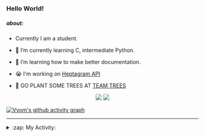 ### Hello World!

##### about:
- Currently I am a student.
- 🌱 I’m currently learning C, intermediate Python.
- 🌱 I’m learning how to make better documentation.
- 😭 I'm working on [Heptagram API](https://github.com/Heptagram-Bot/api)

- 🌱 GO PLANT SOME TREES AT [TEAM TREES](https://teamtrees.org/)

<p align="center">
  <a href="https://twitter.com/Vyvy_viM"><img target="_blank" src="https://img.shields.io/badge/twitter%20@Vyvy_viM-0D95E8?style=for-the-badge&logo=twitter&logoColor=white"/></a> 
  <a href="https://vyvy-vi.github.io/portfolio"><img target="_blank" src="https://img.shields.io/badge/-I%27m_craving_for_open_source-green?style=for-the-badge&logo=github&logoColor=black"/></a> 
</p>

[![Vyom's github activity graph](https://activity-graph.herokuapp.com/graph?username=Vyvy-vi)](https://github.com/ashutosh00710/github-readme-activity-graph)

---
<details>
  <summary>:zap: My Activity:</summary>
  
<!--START_SECTION:waka-->
**I'm a Night 🦉** 

```text
🌞 Morning    38 commits     █░░░░░░░░░░░░░░░░░░░░░░░░   6.2% 
🌆 Daytime    134 commits    █████░░░░░░░░░░░░░░░░░░░░   21.86% 
🌃 Evening    222 commits    █████████░░░░░░░░░░░░░░░░   36.22% 
🌙 Night      219 commits    █████████░░░░░░░░░░░░░░░░   35.73%

```
📅 **I'm Most Productive on Sunday** 

```text
Monday       63 commits     ██░░░░░░░░░░░░░░░░░░░░░░░   10.28% 
Tuesday      83 commits     ███░░░░░░░░░░░░░░░░░░░░░░   13.54% 
Wednesday    84 commits     ███░░░░░░░░░░░░░░░░░░░░░░   13.7% 
Thursday     77 commits     ███░░░░░░░░░░░░░░░░░░░░░░   12.56% 
Friday       53 commits     ██░░░░░░░░░░░░░░░░░░░░░░░   8.65% 
Saturday     90 commits     ███░░░░░░░░░░░░░░░░░░░░░░   14.68% 
Sunday       163 commits    ██████░░░░░░░░░░░░░░░░░░░   26.59%

```


📊 **This Week I Spent My Time On** 

```text
🔥 Editors: 
Vim                      14 hrs 14 mins      █████████████████████████   100.0%

🐱‍💻 Projects: 
api                      8 hrs 10 mins       ██████████████░░░░░░░░░░░   57.44% 
appwrite-community       1 hr 37 mins        ██░░░░░░░░░░░░░░░░░░░░░░░   11.43% 
commit-your-code-bot     1 hr 15 mins        ██░░░░░░░░░░░░░░░░░░░░░░░   8.81% 
Shepherd-bot             44 mins             █░░░░░░░░░░░░░░░░░░░░░░░░   5.23% 
TEC-Discord-Automation   40 mins             █░░░░░░░░░░░░░░░░░░░░░░░░   4.8%

```


 Last Updated on 02/10/2021
<!--END_SECTION:waka-->
</details>
